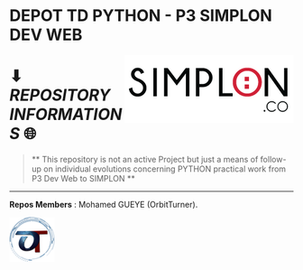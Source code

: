 # DEPOT TD PYTHON - P3 SIMPLON DEV WEB

<img src="https://github.com/orbitturner/TDPythonP3Simplon/blob/master/assets/logo-simplon.png?raw=true" align="right" />

# ⬇ ___REPOSITORY INFORMATIONS___ 🌐

> ** This repository is not an active Project but just a means of follow-up on individual evolutions concerning PYTHON practical work from P3 Dev Web to SIMPLON  **





______________________________________________________
**Repos Members** : Mohamed GUEYE (OrbitTurner).

![Image of OT](https://github.com/orbitturner/challenger/blob/master/images/orbitturner1.png)
